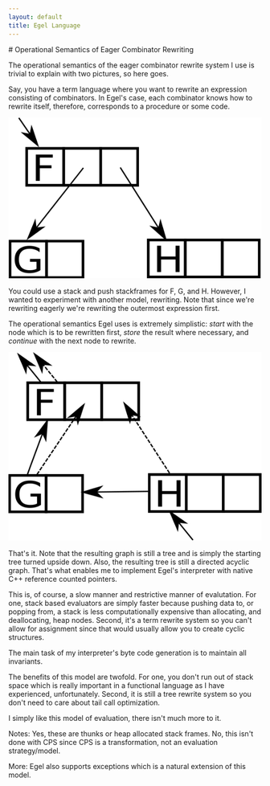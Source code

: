 ```yaml
---
layout: default
title: Egel Language
---
```

<html markdown="1">
<head>
<link rel="stylesheet" href="css/main.css">
</head>
<body markdown="1">
# Operational Semantics of Eager Combinator Rewriting

The operational semantics of the eager combinator rewrite system I use is trivial to explain with two pictures, so here goes.

Say, you have a term language where you want to rewrite an expression consisting of combinators. In Egel's case, each 
combinator knows how to rewrite itself, therefore, corresponds to a procedure or some code.

![A term](tree1.png)

You could use a stack and push stackframes for F, G, and H. However, I wanted to experiment with another model, rewriting. 
Note that since we're rewriting eagerly we're rewriting the outermost expression first.

The operational semantics Egel uses is extremely simplistic: *start* with the node which is to be rewritten first, *store* 
the result where necessary, and *continue* with the next node to rewrite.

![Term traversal](tree2.png)

That's it. Note that the resulting graph is still a tree and is simply the starting tree turned upside down. Also, the 
resulting tree is still a directed acyclic graph. That's what enables me to implement Egel's interpreter with native C++ 
reference counted pointers.

This is, of course, a slow manner and restrictive manner of evalutation. For one, stack based evaluators are simply faster 
because pushing data to, or popping from, a stack is less computationally expensive than allocating, and deallocating, 
heap nodes. Second, it's a term rewrite system so you can't allow for assignment since that would usually allow you to 
create cyclic structures.

The main task of my interpreter's byte code generation is to maintain all invariants.

The benefits of this model are twofold. For one, you don't run out of stack space which is really important in a functional 
language as I have experienced, unfortunately. Second, it is still a tree rewrite system so you don't need to care about 
tail call optimization.

I simply like this model of evaluation, there isn't much more to it.

Notes: Yes, these are thunks or heap allocated stack frames. No, this isn't done with CPS since CPS is a transformation, 
not an evaluation strategy/model.

More: Egel also supports exceptions which is a natural extension of this model.
</body>
</html>
